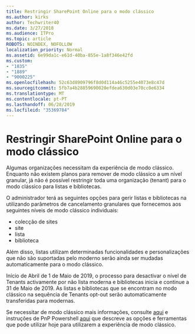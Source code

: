 ```yaml
---
title: Restringir SharePoint Online para o modo clássico
ms.author: kirks
author: Techwriter40
ms.date: 3/27/2018
ms.audience: ITPro
ms.topic: article
ROBOTS: NOINDEX, NOFOLLOW
localization_priority: Normal
ms.assetid: 6e99da1c-e61d-40ba-855e-1a8f346e42fd
ms.custom:
- "1835"
- "1889"
- "9000225"
ms.openlocfilehash: 52c63d8909796f8d0d114a46c5255e4073e8c47d
ms.sourcegitcommit: 5fb7a4b28859690020efdea630d03e70cc0e6334
ms.translationtype: MT
ms.contentlocale: pt-PT
ms.lasthandoff: 06/28/2019
ms.locfileid: "35369784"
---
```

# <a name="restrict-sharepoint-online-to-classic-mode"></a>Restringir SharePoint Online para o modo clássico

Algumas organizações necessitam da experiência de modo clássico. Enquanto não existem planos para remover de modo clássico a um nível granular, já não é possível restringir toda uma organização (tenant) para o modo clássico para listas e bibliotecas.

O administrador terá as seguintes opções para gerir listas e bibliotecas na utilizando parâmetros de cancelamento granulares que fornecemos aos seguintes níveis de modo clássico individuais:

- colecção de sites
- site
- lista
- biblioteca

Além disso, listas utilizam determinadas funcionalidades e personalizações que não são suportadas pelo moderno serão ainda ser mudadas automaticamente para o modo clássico.

Início de Abril de 1 de Maio de 2019, o processo para desactivar o nível de Tenants activamente por não lista moderna e bibliotecas inicia e continue a 31 de Maio de 2019.  As listas e bibliotecas que se encontram no modo clássico na sequência de Tenants opt-out serão automaticamente transferidas para modernas.

Se necessitar de modo clássico mais informações, consulte [aqui](https://techcommunity.microsoft.com/t5/Microsoft-SharePoint-Blog/Delivering-SharePoint-modern-experiences/ba-p/315023) e instruções de PnP Powershell [aqui](https://docs.microsoft.com/sharepoint/dev/transform/modernize-userinterface-lists-and-libraries-optout) que descreve as opções e ferramentas que pode utilizar hoje para utilizarem a experiência de modo clássico.
